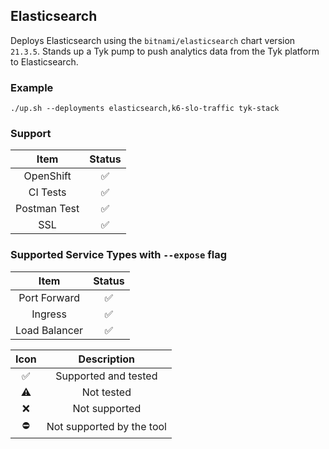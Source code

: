 ## Elasticsearch
Deploys Elasticsearch using the `bitnami/elasticsearch` chart version `21.3.5`.
Stands up a Tyk pump to push analytics data from the Tyk platform to Elasticsearch.

### Example
```
./up.sh --deployments elasticsearch,k6-slo-traffic tyk-stack
```

### Support
|     Item     |       Status       |
|:------------:|:------------------:|
|  OpenShift   | :white_check_mark: |
|   CI Tests   | :white_check_mark: |
| Postman Test | :white_check_mark: |
|     SSL      | :white_check_mark: |

### Supported Service Types with `--expose` flag
|     Item      |       Status       |
|:-------------:|:------------------:|
| Port Forward  | :white_check_mark: |
|    Ingress    | :white_check_mark: |
| Load Balancer | :white_check_mark: |

|        Icon        |        Description        |
|:------------------:|:-------------------------:|
| :white_check_mark: |   Supported and tested    |
|     :warning:      |        Not tested         |
|        :x:         |       Not supported       |
|     :no_entry:     | Not supported by the tool |
